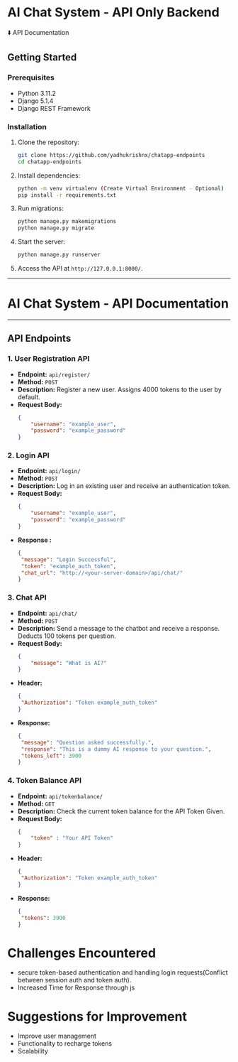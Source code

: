 # AI Chat System - API Only Backend

⬇️ API Documentation

## Getting Started

### Prerequisites  
- Python 3.11.2
- Django 5.1.4
- Django REST Framework  

### Installation  
1. Clone the repository:  
   ```bash
   git clone https://github.com/yadhukrishnx/chatapp-endpoints
   cd chatapp-endpoints
   ```  

2. Install dependencies:  
   ```bash
   python -m venv virtualenv (Create Virtual Environment - Optional)
   pip install -r requirements.txt
   ```  

3. Run migrations:  
   ```bash
   python manage.py makemigrations
   python manage.py migrate
   ```  

4. Start the server:  
   ```bash
   python manage.py runserver
   ```  

5. Access the API at `http://127.0.0.1:8000/`.  

---

# AI Chat System - API Documentation


---

## API Endpoints

### 1. User Registration API
- **Endpoint:** `api/register/`
- **Method:** `POST`
- **Description:** Register a new user. Assigns 4000 tokens to the user by default.
- **Request Body:**
  ```json
  {
      "username": "example_user",
      "password": "example_password"
  }

### 2. Login API
- **Endpoint:** `api/login/`
- **Method:** `POST`
- **Description:** Log in an existing user and receive an authentication token.
- **Request Body:**
  ```json
  {
      "username": "example_user",
      "password": "example_password"
  }

- **Response :**
   ```json
   {
    "message": "Login Successful",
    "token": "example_auth_token",
    "chat_url": "http://<your-server-domain>/api/chat/"
   }

### 3. Chat API
- **Endpoint:** `api/chat/`
- **Method:** `POST`
- **Description:** Send a message to the chatbot and receive a response. Deducts 100 tokens per question.
- **Request Body:**
  ```json
  {
      "message": "What is AI?"
  }
- **Header:**
   ```json
   {
    "Authorization": "Token example_auth_token"
   }

- **Response:**
   ```json
   {
    "message": "Question asked successfully.",
    "response": "This is a dummy AI response to your question.",
    "tokens_left": 3900
   }


### 4. Token Balance API
- **Endpoint:** `api/tokenbalance/`
- **Method:** `GET`
- **Description:**  Check the current token balance for the API Token Given.
- **Request Body:**
  ```json
  {
      "token" : "Your API Token"
  }
- **Header:**
   ```json
   {
    "Authorization": "Token example_auth_token"
   }

- **Response:**
   ```json
   {
    "tokens": 3900
   }


# Challenges Encountered
- secure token-based authentication and handling login requests(Conflict between session auth and token auth).
- Increased Time for Response through js


# Suggestions for Improvement
- Improve user management
- Functionality to recharge tokens
- Scalability